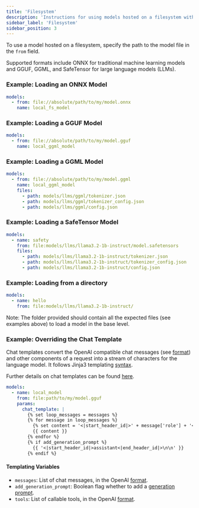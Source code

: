 ```yaml
---
title: 'Filesystem'
description: 'Instructions for using models hosted on a filesystem with Spice.'
sidebar_label: 'Filesystem'
sidebar_position: 3
---
```


To use a model hosted on a filesystem, specify the path to the model file in the `from` field.

Supported formats include ONNX for traditional machine learning models and GGUF, GGML, and SafeTensor for large language models (LLMs).

### Example: Loading an ONNX Model

```yaml
models:
  - from: file://absolute/path/to/my/model.onnx
    name: local_fs_model
```

### Example: Loading a GGUF Model

```yaml
models:
  - from: file://absolute/path/to/my/model.gguf
    name: local_ggml_model
```

### Example: Loading a GGML Model

```yaml
models:
  - from: file://absolute/path/to/my/model.ggml
    name: local_ggml_model
    files:
      - path: models/llms/ggml/tokenizer.json
      - path: models/llms/ggml/tokenizer_config.json
      - path: models/llms/ggml/config.json
```

### Example: Loading a SafeTensor Model

```yaml
models:
  - name: safety
    from: file:models/llms/llama3.2-1b-instruct/model.safetensors
    files:
      - path: models/llms/llama3.2-1b-instruct/tokenizer.json
      - path: models/llms/llama3.2-1b-instruct/tokenizer_config.json
      - path: models/llms/llama3.2-1b-instruct/config.json
```

### Example: Loading from a directory

```yaml
models:
  - name: hello
    from: file:models/llms/llama3.2-1b-instruct/
```

Note: The folder provided should contain all the expected files (see examples above) to load a model in the base level.

### Example: Overriding the Chat Template

Chat templates convert the OpenAI compatible chat messages (see [format](https://platform.openai.com/docs/api-reference/chat/create#chat-create-messages)) and other components of a request
into a stream of characters for the language model. It follows Jinja3 templating [syntax](https://jinja.palletsprojects.com/en/3.1.x/templates/).

Further details on chat templates can be found [here](https://huggingface.co/docs/transformers/main/chat_templating#advanced-how-do-chat-templates-work).

```yaml
models:
  - name: local_model
    from: file:path/to/my/model.gguf
    params:
      chat_template: |
        {% set loop_messages = messages %}
        {% for message in loop_messages %}
          {% set content = '<|start_header_id|>' + message['role'] + '<|end_header_id|>\n\n'+ message['content'] | trim + '<|eot_id|>' %}
          {{ content }}
        {% endfor %}
        {% if add_generation_prompt %}
          {{ '<|start_header_id|>assistant<|end_header_id|>\n\n' }}
        {% endif %}
```

#### Templating Variables

- `messages`: List of chat messages, in the OpenAI [format](https://platform.openai.com/docs/api-reference/chat/create#chat-create-messages).
- `add_generation_prompt`: Boolean flag whether to add a [generation prompt](https://huggingface.co/docs/transformers/main/chat_templating#what-are-generation-prompts).
- `tools`: List of callable tools, in the OpenAI [format](https://platform.openai.com/docs/api-reference/chat/create#chat-create-tools).

